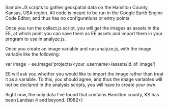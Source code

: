 Sample JS scripts to gather geospatial data on the Hamilton County, Kansas, USA region.
All code is meant to be run in the Google Earth Engine Code Editor, and thus has no
configurations or entry points

Once you run the collect.js script, you will get the images as assets in the EE, at
which point you can save them as EE assets and import them in your program to use in
analyze.js.

Once you create an image variable and run analyze.js, with the image variable like the following:

var image = ee.Image('projects/<your_username>/assets/id_of_image')

EE will ask you whether you would like to import the image rather than treat it as a variable. To this, you should agree, and thus the image variables will not be declared in the analysis scripts, you will have to create your own.

Right now, the only data I've found that contains Hamilton county, KS has been Landsat 4 and beyond. (1982+)
